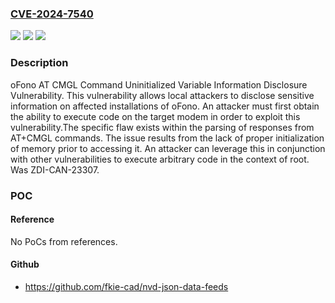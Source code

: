### [CVE-2024-7540](https://cve.mitre.org/cgi-bin/cvename.cgi?name=CVE-2024-7540)
![](https://img.shields.io/static/v1?label=Product&message=oFono&color=blue)
![](https://img.shields.io/static/v1?label=Version&message=%3D%201.34%20&color=brighgreen)
![](https://img.shields.io/static/v1?label=Vulnerability&message=CWE-457%3A%20Use%20of%20Uninitialized%20Variable&color=brighgreen)

### Description

oFono AT CMGL Command Uninitialized Variable Information Disclosure Vulnerability. This vulnerability allows local attackers to disclose sensitive information on affected installations of oFono. An attacker must first obtain the ability to execute code on the target modem in order to exploit this vulnerability.The specific flaw exists within the parsing of responses from AT+CMGL commands. The issue results from the lack of proper initialization of memory prior to accessing it. An attacker can leverage this in conjunction with other vulnerabilities to execute arbitrary code in the context of root. Was ZDI-CAN-23307.

### POC

#### Reference
No PoCs from references.

#### Github
- https://github.com/fkie-cad/nvd-json-data-feeds

